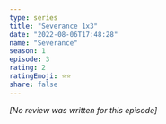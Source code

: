 ```yaml
---
type: series
title: "Severance 1x3"
date: "2022-08-06T17:48:28"
name: "Severance"
season: 1
episode: 3
rating: 2
ratingEmoji: ⭐️⭐️
share: false
---
```


*[No review was written for this episode]*
